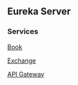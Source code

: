 ## Eureka Server

### Services

[Book](https://github.com/endisl/udm-microsservice-book)
  
[Exchange](https://github.com/endisl/udm-microsservice-exchange)

[API Gateway](https://github.com/endisl/udm-microsservices-api-gateway)